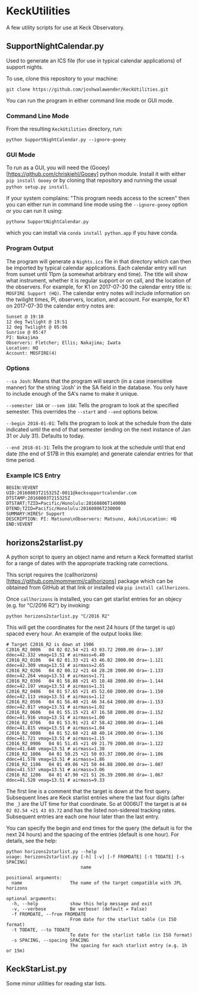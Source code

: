 # KeckUtilities

A few utility scripts for use at Keck Observatory.

## SupportNightCalendar.py

Used to generate an ICS file (for use in typical calendar applications) of support nights.

To use, clone this repository to your machine:
```
git clone https://github.com/joshwalawender/KeckUtilities.git
```

You can run the program in either command line mode or GUI mode.

### Command Line Mode

From the resulting `KeckUtilities` directory, run:

```
python SupportNightCalendar.py --ignore-gooey
```

### GUI Mode

To run as a GUI, you will need the (Gooey)[https://github.com/chriskiehl/Gooey] python module.  Install it with either `pip install Gooey` or by cloning that repository and running the usual `python setup.py install`.

If your system complains: "This program needs access to the screen" then you can either run in command line mode using the `--ignore-gooey` option or you can run it using:

`pythonw SupportNightCalendar.py`

which you can install via `conda install python.app` if you have conda.

### Program Output

The program will generate a `Nights.ics` file in that directory which can then be imported by typical calendar applications.  Each calendar entry will run from sunset until 11pm (a somewhat arbitrary end time).  The title will show what instrument, whether it is regular support or on call, and the location of the observers.  For example, for K1 on 2017-07-30 the calendar entry title is: `MOSFIRE Support (HQ)`.  The calendar entry notes will include information on the twilight times, PI, observers, location, and account.  For example, for K1 on 2017-07-30 the calendar entry notes are:

```
Sunset @ 19:10
12 deg Twilight @ 19:51
12 deg Twilight @ 05:06
Sunrise @ 05:47
PI: Nakajima
Observers: Fletcher; Ellis; Nakajima; Iwata
Location: HQ
Account: MOSFIRE(4)
```

### Options

`--sa Josh`: Means that the program will search (in a case insensitive manner) for the string 'Josh' in the SA field in the database.  You only have to include enough of the SA's name to make it unique.

`--semester 18A` or `--sem 18A`: Tells the program to look at the specified semester.  This overrides the `--start` and `--end` options below.

`--begin 2018-01-01`: Tells the program to look at the schedule from the date indicated until the end of that semester (ending on  the next instance of Jan 31 or July 31).  Defaults to today.

`--end 2018-01-31`: Tells the program to look at the schedule until that end date (the end of S17B in this example) and generate calendar entries for that time period.

### Example ICS Entry

```
BEGIN:VEVENT
UID:20160803T215325Z-0011@kecksupportcalendar.com
DTSTAMP:20160803T215325Z
DTSTART;TZID=Pacific/Honolulu:20160806T140000
DTEND;TZID=Pacific/Honolulu:20160806T230000
SUMMARY:HIRESr Support
DESCRIPTION: PI: Matsuno\nObservers: Matsuno, Aoki\nLocation: HQ
END:VEVENT
```

## horizons2starlist.py

A python script to query an object name and return a Keck formatted starlist for a range of dates with the appropriate tracking rate corrections.

This script requires the (callhorizons)[https://github.com/mommermi/callhorizons] package which can be obtained from GitHub at that link or installed via `pip install callhorizons`.

Once `callhorizons` is installed, you can get starlist entries for an objecy (e.g. for "C/2016 R2") by invoking:

`python horizons2starlist.py "C/2016 R2"`

This will get the coordinates for the next 24 hours (if the target is up) spaced every hour.  An example of the output looks like:

```
# Target C2016_R2 is down at 1906
C2016_R2_0006   04 02 02.54 +21 43 03.72 2000.00 dra=-1.107 ddec=42.332 vmag=13.51 # airmass=6.40
C2016_R2_0106   04 02 01.33 +21 43 46.02 2000.00 dra=-1.121 ddec=42.309 vmag=13.51 # airmass=2.65
C2016_R2_0206   04 02 00.12 +21 44 28.28 2000.00 dra=-1.133 ddec=42.264 vmag=13.51 # airmass=1.71
C2016_R2_0306   04 01 58.88 +21 45 10.48 2000.00 dra=-1.144 ddec=42.197 vmag=13.51 # airmass=1.31
C2016_R2_0406   04 01 57.65 +21 45 52.60 2000.00 dra=-1.150 ddec=42.113 vmag=13.51 # airmass=1.12
C2016_R2_0506   04 01 56.40 +21 46 34.64 2000.00 dra=-1.153 ddec=42.017 vmag=13.51 # airmass=1.02
C2016_R2_0606   04 01 55.15 +21 47 16.58 2000.00 dra=-1.152 ddec=41.916 vmag=13.51 # airmass=1.00
C2016_R2_0706   04 01 53.91 +21 47 58.42 2000.00 dra=-1.146 ddec=41.815 vmag=13.51 # airmass=1.04
C2016_R2_0806   04 01 52.68 +21 48 40.14 2000.00 dra=-1.136 ddec=41.721 vmag=13.51 # airmass=1.15
C2016_R2_0906   04 01 51.45 +21 49 21.79 2000.00 dra=-1.122 ddec=41.640 vmag=13.51 # airmass=1.38
C2016_R2_1006   04 01 50.25 +21 50 03.37 2000.00 dra=-1.106 ddec=41.578 vmag=13.51 # airmass=1.86
C2016_R2_1106   04 01 49.06 +21 50 44.88 2000.00 dra=-1.087 ddec=41.537 vmag=13.51 # airmass=3.06
C2016_R2_1206   04 01 47.90 +21 51 26.39 2000.00 dra=-1.067 ddec=41.520 vmag=13.51 # airmass=9.33
```

The first line is a comment that the target is down at the first query.  Subsequent lines are Keck starlist entries where the last four digits (after the `_`) are the UT time for that coordinate.  So at 0006UT the target is at `04 02 02.54 +21 43 03.72` and has the listed non-sidereal tracking rates.  Subsequent entries are each one hour later than the last entry.

You can specify the begin and end times for the query (the default is for the next 24 hours) and the spacing of the entries (default is one hour).  For details, see the help:

```
python horizons2starlist.py --help
usage: horizons2starlist.py [-h] [-v] [-f FROMDATE] [-t TODATE] [-s SPACING]
                            name

positional arguments:
  name                  The name of the target compatible with JPL horizons

optional arguments:
  -h, --help            show this help message and exit
  -v, --verbose         Be verbose! (default = False)
  -f FROMDATE, --from FROMDATE
                        From date for the starlist table (in ISO format)
  -t TODATE, --to TODATE
                        To date for the starlist table (in ISO format)
  -s SPACING, --spacing SPACING
                        The spacing for each starlist entry (e.g. 1h or 15m)
```


## KeckStarList.py

Some minor utilities for reading star lists.
